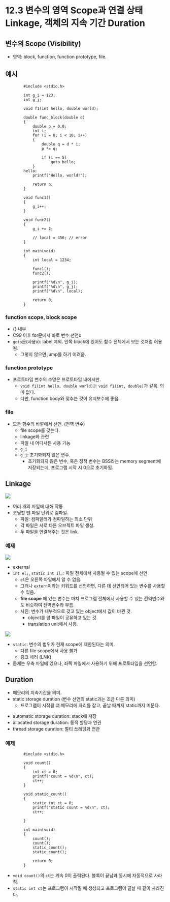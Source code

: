 # 12.3 변수의 영역 Scope과 연결 상태 Linkage, 객체의 지속 기간 Duration

## 변수의 Scope (Visibility)
* 영역: block, function, function prototype, file.

## 예시

            #include <stdio.h>

            int g_i = 123;
            int g_j;

            void f1(int hello, double world);

            double func_block(double d)
            {
                double p = 0.0;
                int i;
                for (i = 0; i < 10; i++)
                {
                    double q = d * i;
                    p *= q;

                    if (i == 5)
                        goto hello;
                }
            hello:
                printf("Hello, world!");

                return p;
            }

            void func1()
            {
                g_i++;
            }

            void func2()
            {
                g_i += 2;

                // local = 456; // error
            }

            int main(void)
            {
                int local = 1234;

                func1();
                func2();
                
                printf("%d\n", g_i);
                printf("%d\n", g_j);
                printf("%d\n", local);

                return 0;
            }

### function scope, block scope
* {} 내부
* C99 이후 for문에서 바로 변수 선언o
* `goto`문(사용x): label 예외. 안쪽 block에 있어도 함수 전체에서 보는 것처럼 허용됨.
    - 그렇지 않으면 jump를 하기 어려움.

### function prototype
* 프로토타입 변수의 수명은 프로토타입 내에서만.
    - `void f1(int hello, double world)`는 `void f1(int, double)`과 같음. 의미 없다.
    - 다만, function body와 맞추는 것이 유지보수에 좋음.

### file
* 모든 함수의 바깥에서 선언. (전역 변수)
    - file scope를 갖는다.
    - linkage와 관련
    - 파일 내 어디서든 사용 가능
    - `g_i`    
    - `g_j`: 초기화되지 않은 변수.
        - 초기화되지 않은 변수, 혹은 정적 변수는 BSS라는 memory segment에 저장되는데, 프로그램 시작 시 0으로 초기화됨.

## Linkage
<img src="https://github.com/uber9ma/following_C/blob/master/images/chapter12/scope1.png?raw=true">

* 여러 개의 파일에 대해 작동
* 코딩할 땐 파일 단위로 컴파일.
    - 파일: 컴파일러가 컴파일하는 최소 단위
    - 각 파일은 서로 다른 오브젝트 파일 생성.
    - 두 파일을 연결해주는 것은 link.

### 예제

<img src="https://github.com/uber9ma/following_C/blob/master/images/chapter12/scope2.png?raw=true">

* external
* `int el;`, `static int il;`: 파일 전체에서 사용될 수 있는 scope에 선언
    - `el`은 오른쪽 파일에서 알 수 없음.
    - 그러나 `extern`이라는 키워드를 선언하면, 다른 데 선언되어 있는 변수를 사용할 수 있음.
    - __file scope__ 에 있는 변수는 마치 프로그램 전체에서 사용할 수 있는 전역변수와도 비슷하여 전역변수라 부름.
    - 사진: 변수가 내부적으로 갖고 있는 object에서 값이 바뀐 것.
        - object를 양 파일이 공유하고 있는 것.
        - translation unit에서 사용.

<img src="https://github.com/uber9ma/following_C/blob/master/images/chapter12/scope3.png?raw=true">

* `static`: 변수의 범위가 현재 scope에 제한된다는 의미.
    - 다른 file scope에서 사용 불가
    - 링크 에러 (LNK)
* 몸체는 우측 파일에 있으나, 좌쪽 파일에서 사용하기 위해 프로토타입을 선언함.

## Duration
* 메모리의 지속기간을 의미.
* static storage duration (변수 선언의 static과는 조금 다른 의미)
    - 프로그램이 시작될 떄 메모리에 자리를 잡고, 끝날 때까지 static까지 머문다.
- automatic storage duration: stack에 저장
- allocated storage duration: 동적 할당과 연관
- thread storage duration: 멀티 쓰레딩과 연관

### 예제

            #include <stdio.h>

            void count()
            {
                int ct = 0;
                printf("count = %d\n", ct);
                ct++;
            }

            void static_count()
            {
                static int ct = 0;
                printf("static count = %d\n", ct);
                ct++;

            }

            int main(void)
            {
                count();
                count();
                static_count();
                static_count();

                return 0;
            }

* `void count()`의 `ct`는 계속 0이 출력된다. 블록이 끝남과 동시에 자동적으로 사라짐.
* `static int ct`는 프로그램이 시작될 때 생성되고 프로그램이 끝날 때 같이 사라진다.
